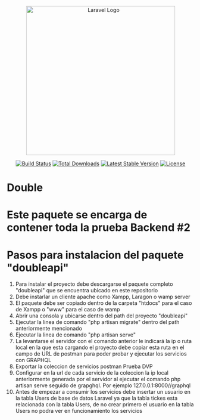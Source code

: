 <p align="center"><a href="https://laravel.com" target="_blank"><img src="https://raw.githubusercontent.com/laravel/art/master/logo-lockup/5%20SVG/2%20CMYK/1%20Full%20Color/laravel-logolockup-cmyk-red.svg" width="400" alt="Laravel Logo"></a></p>

<p align="center">
<a href="https://github.com/laravel/framework/actions"><img src="https://github.com/laravel/framework/workflows/tests/badge.svg" alt="Build Status"></a>
<a href="https://packagist.org/packages/laravel/framework"><img src="https://img.shields.io/packagist/dt/laravel/framework" alt="Total Downloads"></a>
<a href="https://packagist.org/packages/laravel/framework"><img src="https://img.shields.io/packagist/v/laravel/framework" alt="Latest Stable Version"></a>
<a href="https://packagist.org/packages/laravel/framework"><img src="https://img.shields.io/packagist/l/laravel/framework" alt="License"></a>
</p>

# Double
# Este paquete se encarga de contener toda la prueba Backend #2
# Pasos para instalacion del paquete "doubleapi"
1. Para instalar el proyecto debe descargarse el paquete completo "doubleapi" que se encuentra ubicado en este repositorio
2. Debe instarlar un cliente apache como Xampp, Laragon o wamp server
3. El paquete debe ser copiado dentro de la carpeta "htdocs" para el caso de Xampp o "www" para el caso de wamp
4. Abrir una consola y ubicarse dentro del path del proyecto "doubleapi"
6. Ejecutar la linea de comando "php artisan migrate" dentro del path anteriormente mencionado
7. Ejecutar la linea de comando "php artisan serve"
8. La levantarse el servidor con el comando anterior le indicará la ip o ruta local en la que esta cargando el proyecto debe copiar esta ruta en el campo de URL de postman para poder probar y ejecutar los servicios con GRAPHQL
9. Exportar la coleccion de servicios postman Prueba DVP
10. Configurar en la url de cada servicio de la coleccion la ip local anteriormente generada por el servidor al ejecutar el comando php artisan serve seguido de grapghql. Por ejemplo 127.0.0.1:8000//graphql
11. Antes de empezar a consumir los servicios debe insertar un usuario en la tabla Users de base de datos Laravel ya que la tabla tickes esta relacionada con la tabla Users, de no crear primero el usuario en la tabla Users no podra ver en funcionamiento los servicios
